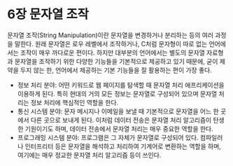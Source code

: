# 6장 문자열 조작
문자열 조작(String Manipulation)이란 문자열을 변경하거나 분리하는 등의 여러 과정을 말한다. 원래 문자열은 로우 레벨에서 조작하거나, C처럼 문자형이 따로 없는 언어에서는 조작이 매우 까다로운 편이다. 하지만 대부분의 언어에서는 별도의 문자열 자료형과 문자열을 조작하기 위한 다양한 기능들을 기본적으로 제공하고 있기 때문에, 굳이 제약을 두지 않는 한, 언어에서 제공하는 기본 기능들을 잘 활용하는 편이 가장 좋다.

- 정보 처리 분야: 어떤 키워드로 웹 페이지를 탐색할 때 문자열 처리 애프리케이션을 이용하게 된다. 특히 현대의 거의 모든 정보는 문자열로 구성되어 있으며 문자열 처리는 정보 처리에 핵심적인 역할을 한다.
- 통신 시스템 분야: 문자 메시지나 이메일을 보낼 때 기본적으로 문자열을 어느 한 곳에서 다른 곳으로 보내게 된다. 이처럼 데이터 전송은 문자열 처리 알고리즘이 탄생한 기원이기도 하며, 데이터 전송에서 문자열 처리는 매우 중요한 역할을 한다.
- 프로그래밍 시스템 분야: 프로그램은 그 자체가 문자열로 구성되어 있다. 컴파일러나 인터프리터 등은 문자열을 해석하고 처리하여 기계어로 변환하는 역할을 하며, 여기에는 매우 정교한 문자열 처리 알고리즘 등이 쓰인다. 
